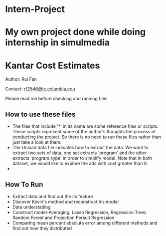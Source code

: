 # Intern-Project
# My own project done while doing internship in simulmedia

Kantar Cost Estimates
============================
Author: Rui Fan

Contact: rf2546@tc.columbia.edu

Please read me before checking and running files

## How to use these files

* The files that include '*' in its name are some reference files or scripts. These scripts represent some of the author's thoughts the process of conducting the project. So there is no need to run these files rather than just take a look at them.
* The Unload data file indicates how to extract the data. We want to extract two sets of data, one set extracts 'program' and the other extracts 'program_type' in order to simplify model. Note that in both dataset, we would like to explore the ads with cost greater than 0.
* 

## How To Run
* Extract data and find out the its feature
* Discover Kevin's method and reconstract his model
* Data understading
* Construct model-Averaging, Lasso Regression, Regression Trees Random Forest and Projection Persuit Regression
* Comparing mean percent absolute error among different methods and find out how they distributed
